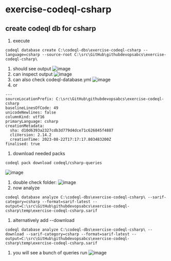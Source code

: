 # exercise-codeql-csharp

## create codeql db for csharp

1. execute
```
codeql database create C:\codeql-dbs\exercise-codeql-csharp --language=csharp --source-root C:\src\GitHub\githubdevopsabcs\exercise-codeql-csharp\
```
1. should see output
![image](https://github.com/githubdevopsabcs/exercise-codeql-csharp/assets/48259636/49902dbe-1a9a-457e-a994-7a73097aacac)
1. can inspect output
![image](https://github.com/githubdevopsabcs/exercise-codeql-csharp/assets/48259636/8924ee8f-bd06-4ead-873a-6788432a3839)
1. can also check codeql-database.yml
![image](https://github.com/githubdevopsabcs/exercise-codeql-csharp/assets/48259636/4cd2b3f2-7aa7-44c8-8ee2-70095ab2724a)
1. or
```
---
sourceLocationPrefix: C:\src\GitHub\githubdevopsabcs\exercise-codeql-csharp
baselineLinesOfCode: 49
unicodeNewlines: false
columnKind: utf16
primaryLanguage: csharp
creationMetadata:
  sha: d10d6393a2327cdb3d779d4dce71c626845f4887
  cliVersion: 2.14.2
  creationTime: 2023-08-22T17:17:17.803483200Z
finalised: true
```
1. download needed packs
```
codeql pack download codeql/csharp-queries
```
![image](https://github.com/githubdevopsabcs/exercise-codeql-csharp/assets/48259636/a4452052-62a5-4bf5-bd58-4791a0350777)
1. double check folder:
![image](https://github.com/githubdevopsabcs/exercise-codeql-csharp/assets/48259636/31d48c77-89fe-436d-af6e-a046751ae2c4)
1. now analyze
```
codeql database analyze C:\codeql-dbs\exercise-codeql-csharp\ --sarif-category=csharp --format=sarif-latest --output=C:\src\GitHub\githubdevopsabcs\exercise-codeql-csharp\temp\exercise-codeql-csharp.sarif
```
1. alternatively add --download
```
codeql database analyze C:\codeql-dbs\exercise-codeql-csharp\ --download --sarif-category=csharp --format=sarif-latest --output=C:\src\GitHub\githubdevopsabcs\exercise-codeql-csharp\temp\exercise-codeql-csharp.sarif
```
1. you will see a bunch of queries run
![image](https://github.com/githubdevopsabcs/exercise-codeql-csharp/assets/48259636/89011537-dfb5-4aa7-af95-fe736bf95dea)

